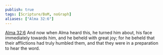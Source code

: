 ```yaml
---
publish: true
tags: [Scripture/BoM, noGraph]
aliases: ["Alma 32:6"]
---
```

[Alma 32:6](https://churchofjesuschrist.org/study/scriptures/bofm/alma/32?lang=eng&id=p6#p6) And now when Alma heard this, he turned him about, his face immediately towards him, and he beheld with great joy; for he beheld that their afflictions had truly humbled them, and that they were in a preparation to hear the word.
